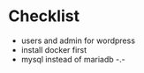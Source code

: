 # Checklist 
 - users and admin for wordpress
 - install docker first
 - mysql instead of mariadb -.-
